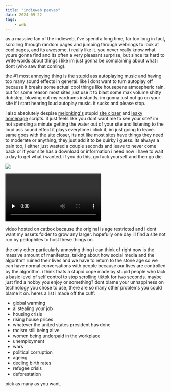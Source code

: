```yaml
---
title: "indieweb peeves"
date: 2024-09-22
tags:
    - web
---
```


as a massive fan of the indieweb, i've spend a long time, far too long in fact, scrolling through random pages and jumping through webrings to look at cool pages, and its awesome. i really like it. you never really know what youre gonna find and its often a very pleasant surprise, but since its hard to write words about things i like im just gonna be complaining about what i dont (who saw that coming).

the #1 most annoying thing is the stupid ass autoplaying music and having too many sound effects in general. like i dont want to turn autoplay off because it breaks some actual cool things like housepens atmospheric rain, but for some reason most sites just use it to blast some max volume shitty dubstep, blowing out my eardrums instantly. im gonna just not go on your site if i start hearing loud autoplay music. it sucks and please stop.

i also absolutely despise [melonking's](https://melonking.net/) stupid [site closer](https://forum.melonland.net/index.php?topic=1502) and [leaky homepage](https://melonking.net/free/software/flood) scripts. it just feels like you dont want me to see your site? im not spending a minute getting the water out of your site and listening to the loud ass sound effect it plays everytime i click it, im just going to leave. same goes with the site closer, its not like most sites have things they need to moderate or anything, they just add it to be quirky i guess. its always a pain too, i either just wasted a couple seconds and leave to never come back or if your site has a download or information i need now i have to wait a day to get what i wanted. if you do this, go fuck yourself and then go die.

![](https://www.youtube.com/watch?v=jhl46YFAjPw)

<video controls preload="none">
    <source src="https://files.catbox.moe/03mmc9.mp4" type="video/mp4">
    catbox must have deleted the video (so sad) it was a guy saying go fuck yourself and then go die you didnt miss out on much.
</video>

video hosted on catbox because the original is age restricted and i dont want my assets folder to grow any larger. hopefully one day ill find a site not run by pedophiles to host these things on.

the only other particularly annoying thing i can think of right now is the massive amount of manifestos, talking about how social media and the algorithm ruined their lives and we have to return to the stone age so we can have normal conversations with people because our lives are controlled by the algorithm. i think thats a stupid cope made by stupid people who lack a basic level of self control to stop scrolling tiktok for two seconds. maybe just find a hobby you enjoy or something? dont blame your unhappiness on technology you chose to use, there are so many other problems you could blame it on. heres a list i made off the cuff:

* global warming
* ai stealing your job
* housing crisis
* rising house prices
* whatever the united states president has done
* racism still being alive
* women being underpaid in the workplace
* unemployment
* wars
* political corruption
* ageing
* decling birth rates
* refugee crisis
* deforestation

pick as many as you want.